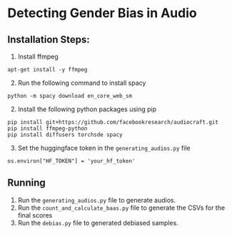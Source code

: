 # Detecting Gender Bias in Audio

## Installation Steps: 

1. Install ffmpeg
```
apt-get install -y ffmpeg
```

2. Run the following command to install spacy 
```
python -m spacy download en_core_web_sm
```

2. Install the following python packages using pip 
```
pip install git+https://github.com/facebookresearch/audiocraft.git
pip install ffmpeg-python
pip install diffusers torchsde spacy 
```

3. Set the huggingface token in the `generating_audios.py` file
```
os.environ["HF_TOKEN"] = 'your_hf_token'
```

## Running 

1. Run the `generating_audios.py` file to generate audios.
2. Run the `count_and_calculate_baas.py` file to generate the CSVs for the final scores
3. Run the `debias.py` file to generated debiased samples.

